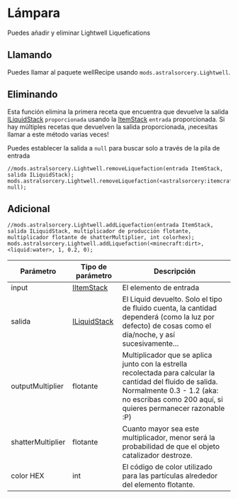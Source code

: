 # Lámpara

Puedes añadir y eliminar Lightwell Liquefications

## Llamando

Puedes llamar al paquete wellRecipe usando `mods.astralsorcery.Lightwell`.

## Eliminando

Esta función elimina la primera receta que encuentra que devuelve la salida [ILiquidStack](/Vanilla/Liquids/ILiquidStack/) `proporcionada` usando la [ItemStack](/Vanilla/Items/IItemStack/) `entrada` proporcionada. Si hay múltiples recetas que devuelven la salida proporcionada, ¡necesitas llamar a este método varias veces!

Puedes establecer la salida a `null` para buscar solo a través de la pila de entrada

```zenscript
//mods.astralsorcery.Lightwell.removeLiquefaction(entrada ItemStack, salida ILiquidStack);
mods.astralsorcery.Lightwell.removeLiquefaction(<astralsorcery:itemcraftingcomponent:0>, null);
```

## Adicional

```zenscript
//mods.astralsorcery.Lightwell.addLiquefaction(entrada ItemStack, salida ILiquidStack, multiplicador de producción flotante, multiplicador flotante de shatterMultiplier, int colorhex);
mods.astralsorcery.Lightwell.addLiquefaction(<minecraft:dirt>, <liquid:water>, 1, 0.2, 0);
```

| Parámetro         | Tipo de parámetro                              | Descripción                                                                                                                                                                                              |
| ----------------- | ---------------------------------------------- | -------------------------------------------------------------------------------------------------------------------------------------------------------------------------------------------------------- |
| input             | [IItemStack](/Vanilla/Items/IItemStack/)       | El elemento de entrada                                                                                                                                                                                   |
| salida            | [ILiquidStack](/Vanilla/Liquids/ILiquidStack/) | El Liquid devuelto. Solo el tipo de fluido cuenta, la cantidad dependerá (como la luz por defecto) de cosas como el día/noche, y así sucesivamente…                                                      |
| outputMultiplier  | flotante                                       | Multiplicador que se aplica junto con la estrella recolectada para calcular la cantidad del fluido de salida. Normalmente 0.3 - 1.2 (aka: no escribas como 200 aquí, si quieres permanecer razonable :P) |
| shatterMultiplier | flotante                                       | Cuanto mayor sea este multiplicador, menor será la probabilidad de que el objeto catalizador destroze.                                                                                                   |
| color HEX         | int                                            | El código de color utilizado para las partículas alrededor del elemento flotante.                                                                                                                        |